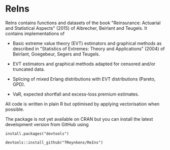 <!-- README.md is generated from README.Rmd. Please edit that file -->
ReIns
=====

ReIns contains functions and datasets of the book "Reinsurance: Actuarial and Statistical Aspects" (2015) of Albrecher, Beirlant and Teugels. It contains implementations of

-   Basic extreme value theory (EVT) estimators and graphical methods as described in "Statistics of Extremes: Theory and Applications" (2004) of Beirlant, Goegebeur, Segers and Teugels.

-   EVT estimators and graphical methods adapted for censored and/or truncated data.

-   Splicing of mixed Erlang distributions with EVT distributions (Pareto, GPD).

-   VaR, expected shortfall and excess-loss premium estimates.

All code is written in plain R but optimised by applying vectorisation when possible.

The package is not yet available on CRAN but you can install the latest development version from GitHub using

    install.packages("devtools")

    devtools::install_github("TReynkens/ReIns")
